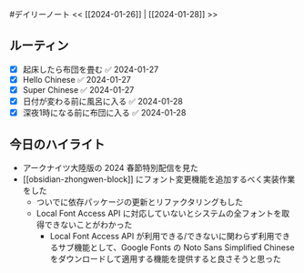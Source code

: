 #デイリーノート
<< [[2024-01-26]] | [[2024-01-28]] >>
## ルーティン
- [x] 起床したら布団を畳む ✅ 2024-01-27
- [x] Hello Chinese ✅ 2024-01-27
- [x] Super Chinese ✅ 2024-01-27
- [x] 日付が変わる前に風呂に入る ✅ 2024-01-28
- [x] 深夜1時になる前に布団に入る ✅ 2024-01-28
## 今日のハイライト
- アークナイツ大陸版の 2024 春節特別配信を見た
- [[obsidian-zhongwen-block]] にフォント変更機能を追加するべく実装作業をした
	- ついでに依存パッケージの更新とリファクタリングもした
	- Local Font Access API に対応していないとシステムの全フォントを取得できないことがわかった
		- Local Font Access API が利用できる/できないに関わらず利用できるサブ機能として、Google Fonts の Noto Sans Simplified Chinese をダウンロードして適用する機能を提供すると良さそうと思った

